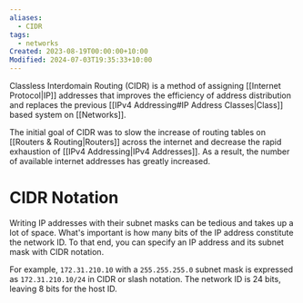 ```yaml
---
aliases:
  - CIDR
tags:
  - networks
Created: 2023-08-19T00:00:00+10:00
Modified: 2024-07-03T19:35:33+10:00
---
```

Classless Interdomain Routing (CIDR) is a method of assigning [[Internet Protocol|IP]] addresses that improves the efficiency of address distribution and replaces the previous [[IPv4 Addressing#IP Address Classes|Class]] based system on [[Networks]]. 

The initial goal of CIDR was to slow the increase of routing tables on [[Routers & Routing|Routers]] across the internet and decrease the rapid exhaustion of [[IPv4 Addressing|IPv4 Addresses]]. As a result, the number of available internet addresses has greatly increased.

# CIDR Notation
Writing IP addresses with their subnet masks can be tedious and takes up a lot of space. What's important is how many bits of the IP address constitute the network ID. To that end, you can specify an IP address and its subnet mask with CIDR notation. 

For example, `172.31.210.10` with a `255.255.255.0` subnet mask is expressed as `172.31.210.10/24` in CIDR or slash notation. The network ID is 24 bits, leaving 8 bits for the host ID.